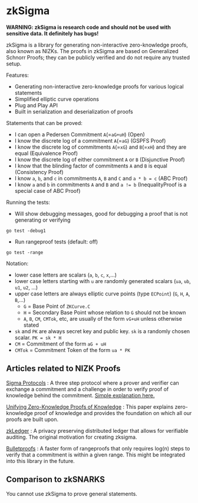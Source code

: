# zkSigma

**WARNING: zkSigma is research code and should not be used with sensitive data. It definitely has bugs!**

zkSigma is a library for generating non-interactive zero-knowledge proofs, also 
known as NIZKs. The proofs in zkSigma are based on Generalized Schnorr Proofs; 
they can be publicly verified and do not require any trusted setup.

Features:
- Generating non-interactive zero-knowledge proofs for various logical statements
- Simplified elliptic curve operations
- Plug and Play API
- Built in serialization and deserialization of proofs

Statements that can be proved:
- I can open a Pedersen Commitment `A`(=`aG+uH`) (Open)
- I know the discrete log of a commitment `A`(=`aG`) (GSPFS Proof)
- I know the discrete log of commitments `A`(=`xG`) and `B`(=`xH`) and they are equal (Equivalence Proof)
- I know the discrete log of either commitment `A` or `B` (Disjunctive Proof)
- I know that the blinding factor of commitments `A` and `B` is equal (Consistency Proof)
- I know `a`, `b`, and `c` in commitments `A`, `B` and `C` and `a * b = c` (ABC Proof)
- I know `a` and `b` in commitments `A` and `B` and `a != b` (InequalityProof is a special case of ABC Proof)


Running the tests:
- Will show debugging messages, good for debugging a proof that is not generating or verifying
```
go test -debug1
```
- Run rangeproof tests (default: off)
```
go test -range
```

Notation: 
- lower case letters are scalars (`a`, `b`, `c`, `x`,...)
- lower case letters starting with `u` are randomly generated scalars (`ua`, `ub`, `u1`, `u2`, ...)
- upper case letters are always elliptic curve points (type `ECPoint`) (`G`, `H`, `A`, `B`,...)
  - `G` = Base Point of `ZKCurve.C`
  - `H` = Secondary Base Point whose relation to `G` should not be known
  - `A`, `B`, `CM`, `CMTok`, etc, are usually of the form `vG+uH` unless otherwise stated
- `sk` and `PK` are always secret key and public key. `sk` is a randomly chosen scalar.  `PK = sk * H`
- `CM` = Commitment of the form `aG + uH`
- `CMTok` = Commitment Token of the form `ua * PK`

## Articles related to NIZK Proofs

[Sigma Protocols](http://www.cs.au.dk/~ivan/Sigma.pdf)
: A three step protocol where a prover and verifier can exchange a commitment and a challenge in order to verify proof of knowledge behind the commitment. [Simple explanation here.](https://en.wikipedia.org/wiki/Proof_of_knowledge#Sigma_protocols)


[Unifying Zero-Knowledge Proofs of Knowledge](ftp://ftp.inf.ethz.ch/pub/crypto/publications/Maurer09.pdf)
: This paper explains zero-knowledge proof of knowledge and provides the foundation on which all our proofs are built upon. 

[zkLedger](https://www.usenix.org/conference/nsdi18/presentation/narula)
: A privacy preserving distributed ledger that allows for verifiable auditing. The original motivation for creating zksigma.

[Bulletproofs](https://doc-internal.dalek.rs/bulletproofs/inner_product_proof/index.html)
: A faster form of rangeproofs that only requires log(n) steps to verify that a commitment is within a given range. This might be integrated into this library in the future.

## Comparison to zkSNARKS

You cannot use zkSigma to prove general statements.
